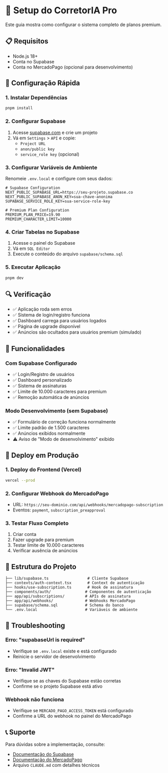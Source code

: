 # 🚀 Setup do CorretorIA Pro

Este guia mostra como configurar o sistema completo de planos premium.

## 📋 Requisitos

- Node.js 18+
- Conta no Supabase
- Conta no MercadoPago (opcional para desenvolvimento)

## 🔧 Configuração Rápida

### 1. Instalar Dependências

```bash
pnpm install
```

### 2. Configurar Supabase

1. Acesse [supabase.com](https://supabase.com) e crie um projeto
2. Vá em `Settings` > `API` e copie:
   - `Project URL`
   - `anon/public key`
   - `service_role key` (opcional)

### 3. Configurar Variáveis de Ambiente

Renomeie `.env.local` e configure com seus dados:

```env
# Supabase Configuration
NEXT_PUBLIC_SUPABASE_URL=https://seu-projeto.supabase.co
NEXT_PUBLIC_SUPABASE_ANON_KEY=sua-chave-anonima
SUPABASE_SERVICE_ROLE_KEY=sua-service-role-key

# Premium Plan Configuration  
PREMIUM_PLAN_PRICE=19.90
PREMIUM_CHARACTER_LIMIT=10000
```

### 4. Criar Tabelas no Supabase

1. Acesse o painel do Supabase
2. Vá em `SQL Editor`
3. Execute o conteúdo do arquivo `supabase/schema.sql`

### 5. Executar Aplicação

```bash
pnpm dev
```

## 🔍 Verificação

- ✅ Aplicação roda sem erros
- ✅ Sistema de login/registro funciona
- ✅ Dashboard carrega para usuários logados
- ✅ Página de upgrade disponível
- ✅ Anúncios são ocultados para usuários premium (simulado)

## 🎯 Funcionalidades

### Com Supabase Configurado
- ✅ Login/Registro de usuários
- ✅ Dashboard personalizado
- ✅ Sistema de assinaturas
- ✅ Limite de 10.000 caracteres para premium
- ✅ Remoção automática de anúncios

### Modo Desenvolvimento (sem Supabase)
- ✅ Formulário de correção funciona normalmente
- ✅ Limite padrão de 1.500 caracteres
- ✅ Anúncios exibidos normalmente
- ⚠️ Aviso de "Modo de desenvolvimento" exibido

## 🚀 Deploy em Produção

### 1. Deploy do Frontend (Vercel)
```bash
vercel --prod
```

### 2. Configurar Webhook do MercadoPago
- URL: `https://seu-dominio.com/api/webhooks/mercadopago-subscription`
- Eventos: `payment`, `subscription_preapproval`

### 3. Testar Fluxo Completo
1. Criar conta
2. Fazer upgrade para premium
3. Testar limite de 10.000 caracteres
4. Verificar ausência de anúncios

## 📝 Estrutura do Projeto

```
├── lib/supabase.ts                 # Cliente Supabase
├── contexts/auth-context.tsx       # Context de autenticação
├── hooks/use-subscription.ts       # Hook de assinatura
├── components/auth/               # Componentes de autenticação
├── app/api/subscriptions/         # APIs de assinatura
├── app/api/webhooks/              # Webhooks MercadoPago
├── supabase/schema.sql            # Schema do banco
└── .env.local                     # Variáveis de ambiente
```

## 🐛 Troubleshooting

### Erro: "supabaseUrl is required"
- Verifique se `.env.local` existe e está configurado
- Reinicie o servidor de desenvolvimento

### Erro: "Invalid JWT"
- Verifique se as chaves do Supabase estão corretas
- Confirme se o projeto Supabase está ativo

### Webhook não funciona
- Verifique se `MERCADO_PAGO_ACCESS_TOKEN` está configurado
- Confirme a URL do webhook no painel do MercadoPago

## 📞 Suporte

Para dúvidas sobre a implementação, consulte:
- [Documentação do Supabase](https://supabase.com/docs)
- [Documentação do MercadoPago](https://www.mercadopago.com.br/developers)
- Arquivo `CLAUDE.md` com detalhes técnicos